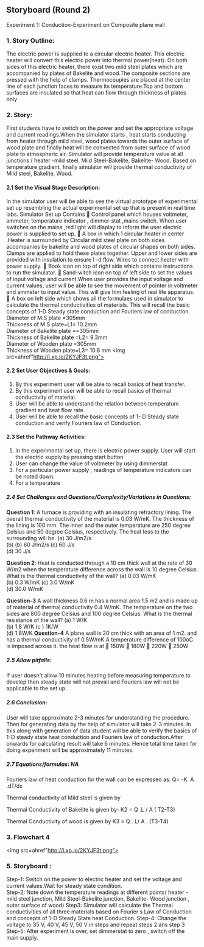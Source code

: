 ## Storyboard (Round 2)

Experiment 1: Conduction-Experiment on Composite plane wall

### 1. Story Outline:

The electric power is supplied to a circular electric heater. This electric heater will convert this electric power into thermal power(heat). On both sides of this electric heater, there exist two mild steel plates which are accompanied by plates of Bakelite and wood.The composite sections are pressed with the help of clamps. Thermocouples are placed at the center line of each junction faces to measure its temperature.Top and bottom surfaces are insulated so that heat can flow through thickness of plates only

### 2. Story:

First students have to switch on the power and set the appropriate voltage and current readings.When the simulator starts , heat starts conducting from heater through mild steel, wood plates towards the outer surface of wood plate and finally heat will be convected from outer surface of wood plate to atmospheric air. Simulator will provide temperature value at all junctions ( heater -mild steel, Mild Steel-Bakelite, Bakelite- Wood. Based on temperature gradient, finally simulator will provide thermal conductivity of Mild steel, Bakelite, Wood. 

#### 2.1 Set the Visual Stage Description:
In the simulator user will be able to see the virtual prototype of experimental set up resembling the actual experimental set up that is present in real time labs.
Simulator Set up Contains 
	Control panel which houses voltmeter, ammeter, temperature indicator , dimmer-stat ,mains switch. When user switches on the mains ,red light will diaplay to inform the user electric power is supplied to set up.
	A box in which 1 circular heater in center .Heater is surrounded by Circular mild steel plate on both sides accompanies by bakelite and wood plates of circular shapes on both sides. Clamps are applied to hold these plates together. Upper and lower sides are provided with insulation to ensure I -d flow. Wires to connect heater with power supply.
	Book icon on top of right side which contains instructions to run the simulator.
	Sand-witch icon on top of left side to set the values of input voltage and current.When user provides the input voltage and current values, user will be able to see the movement of pointer in voltmeter and ammeter to input value. This will give him feeling of real life apparatus.
	A box on left side which shows all the formulaes used in simulator to calculate the thermal conductivities of materials. This will recall the basic concepts of 1-D Steady state conduction and Fouriers law of conduction.
Diameter of M.S plate =305mm                                   
Thickness of M.S plate=L1= 10.2mm                                  
Diameter of Bakelite plate ==305mm                            
Thickness of Bakelite plate =L2= 9.3mm                          
Diameter of Wooden plate =305mm                        
Thickness of Wooden plate=L3= 10.8 mm 
<img src=ahref"http://i.xp.io/2KYJF3t.png"><br>

#### 2.2 Set User Objectives & Goals:
1.	By this experiment user will be able to recall basics of heat transfer.
2.	By this experiment user will be able to recall basics of thermal conductivity of material.
3.	User will be able to understand the relation between temperature gradient and heat flow rate.
4.	User will be able to recall the basic concepts of 1- D Steady state conduction and verify Fouriers law of Conduction.  

#### 2.3 Set the Pathway Activities:
1.	In the experimental set up, there is electric power supply. User will start the electric supply by pressing start button
2.	User can change the value of voltmeter by using dimmerstat
3.	For a particular power supply , readings of temperature indicators can be noted down.
4.	For a temperature 

##### 2.4 Set Challenges and Questions/Complexity/Variations in Questions:
<b>Question 1</b>: A furnace is providing with an insulating refractory lining. The overall thermal conductivity of the material is 0.03 W/mK. The thickness of the lining is 100 mm. The inner and the outer temperature are 250 degree Celsius and 50 degree Celsius, respectively. The heat loss to the surrounding will be.
(a)	30 J/m2/s                                 
(b)	(b) 60 J/m2/s
(c)	60 J/s                                      
(d)	30 J/s 

<b>Question 2</b>: Heat is conducted through a 10 cm thick wall at the rate of 30 W/m2 when the temperature difference across the wall is 10 degree Celsius. What is the thermal conductivity of the wall?
(a)	0.03 W/mK                         
(b) 0.3 W/mK
(c) 3.0 W/mK                          
(d) 30.0 W/mK

<b>Question-3</b> A wall thickness 0.6 m has a normal area 1.5 m2 and is made up of material of thermal conductivity 0.4 W/mK. The temperature on the  two sides are 800 degree Celsius and 100 degree Celsius. What is the thermal resistance of the wall?
(a)	 1 W/K                                          
(b)	 1.8 W/K
(c ) 1K/W                                            
(d) 1.8W/K 
<b>Question-4</b> A plane wall is 20 cm thick with an area of 1 m2. and has a thermal conductivity of 0.5W/mK.A temperature difference of 100oC is imposed across it. the heat flow is at
	150W
	180W
	220W
	250W


##### 2.5 Allow pitfalls:
If user doesn't allow 10 minutes heating before measuring temperature to develop then steady state will not prevail and Fouriers law will not be applicable to the set up.

##### 2.6 Conclusion:
User will take approximate 2-3 minutes for understanding the procedure. Then for generating data by the help of simulator will take 2-3 minutes. In this along with generation of data student will be able to verify the basics of 1-D steady state heat conduction and  Fouriers law of conduction.After onwards for calculating result will take 6 minutes. Hence total time taken for doing experiment will be approximately 11 minutes.

##### 2.7 Equations/formulas: NA
Fouriers law of heat conduction for the wall can be expressed as:
Q= -K. A .dT/dx 

Thermal conductivity of Mild steel is given by
 
Thermal Conductivity of Bakelite is given by-
K2 = Q .L / A ( T2-T3)

Thermal Conductivity of wood is given by
K3 = Q . L/ A . (T3-T4)

### 3. Flowchart 4
<img src=ahref"http://i.xp.io/2KYJF3t.png"><br>

### 5. Storyboard :
Step-1: Switch on the power to electric heater and set the voltage and current values.Wait for steady state condition.   
Step-2: Note down the temperature readings at different points( heater -mild  steel junction, Mild Steel-Bakelite junction, Bakelite- Wood junction , outer surface of wood)
Step3: Simulator will calculate the Thermal conductivities of all three materials based on Fourier s Law of Conduction and concepts of 1-D Steady State heat Conduction.
Step-4: Change the voltage to 35 V, 40 V, 45 V, 50 V in steps and repeat steps 2 ans step 3 
Step-5: After experiment is over, set dimmerstat to zero , switch off the main supply.

